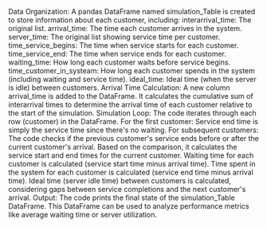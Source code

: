 Data Organization:
A pandas DataFrame named simulation_Table is created to store information about each customer, including:
interarrival_time: The original list.
arrival_time: The time each customer arrives in the system.
server_time: The original list showing service time per customer.
time_service_begins: The time when service starts for each customer.
time_service_end: The time when service ends for each customer.
waiting_time: How long each customer waits before service begins.
time_customer_in_systeam: How long each customer spends in the system (including waiting and service time).
ideal_time: Ideal time (when the server is idle) between customers.
Arrival Time Calculation:
A new column arrival_time is added to the DataFrame.
It calculates the cumulative sum of interarrival times to determine the arrival time of each customer relative to the start of the simulation.
Simulation Loop:
The code iterates through each row (customer) in the DataFrame.
For the first customer:
Service end time is simply the service time since there's no waiting.
For subsequent customers:
The code checks if the previous customer's service ends before or after the current customer's arrival.
Based on the comparison, it calculates the service start and end times for the current customer.
Waiting time for each customer is calculated (service start time minus arrival time).
Time spent in the system for each customer is calculated (service end time minus arrival time).
Ideal time (server idle time) between customers is calculated, considering gaps between service completions and the next customer's arrival.
Output:
The code prints the final state of the simulation_Table DataFrame. This DataFrame can be used to analyze performance metrics like average waiting time or server utilization.
